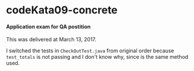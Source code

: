 # codeKata09-concrete
#### Application exam for QA postition
This was delivered at March 13, 2017. 

I switched the tests in `CheckOutTest.java` from original order because `test_totals` is not passing and I don't know why, since is the same method used.
